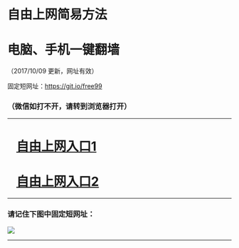 ﻿# 自由上网简易方法

# 电脑、手机一键翻墙

（2017/10/09 更新，网址有效）

固定短网址：https://git.io/free99

### （微信如打不开，请转到浏览器打开）


***





# &nbsp;&nbsp; <a href="http://ft2878028710.fwq-tz-1001.info/fwqtz01.html?t=10090012674 " target="_blank">自由上网入口1</a>
# &nbsp;&nbsp; <a href="http://ft2709321604.fwq-tz-1002.info/fwqtz02.html?t=10090019689 " target="_blank">自由上网入口2</a>
***

### 请记住下图中固定短网址：

<img src="https://s3-us-west-2.amazonaws.com/fwq-1001/yjfq-20170905okok.png" /> 


***

